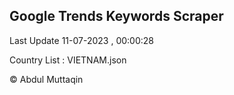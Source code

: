 

## Google Trends Keywords Scraper 
 
Last Update 11-07-2023 , 00:00:28

Country List :
VIETNAM.json



© Abdul Muttaqin 
